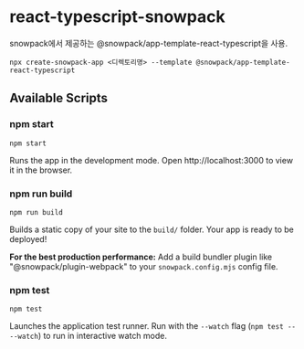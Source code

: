 # react-typescript-snowpack
snowpack에서 제공하는 @snowpack/app-template-react-typescript을 사용.
```
npx create-snowpack-app <디렉토리명> --template @snowpack/app-template-react-typescript
```

## Available Scripts

### npm start
```
npm start
```
Runs the app in the development mode. Open http://localhost:3000 to view it in the browser.

### npm run build
```
npm run build
```
Builds a static copy of your site to the `build/` folder.
Your app is ready to be deployed!

**For the best production performance:** Add a build bundler plugin like "@snowpack/plugin-webpack" to your `snowpack.config.mjs` config file.

### npm test
```
npm test
```
Launches the application test runner.
Run with the `--watch` flag (`npm test -- --watch`) to run in interactive watch mode.
